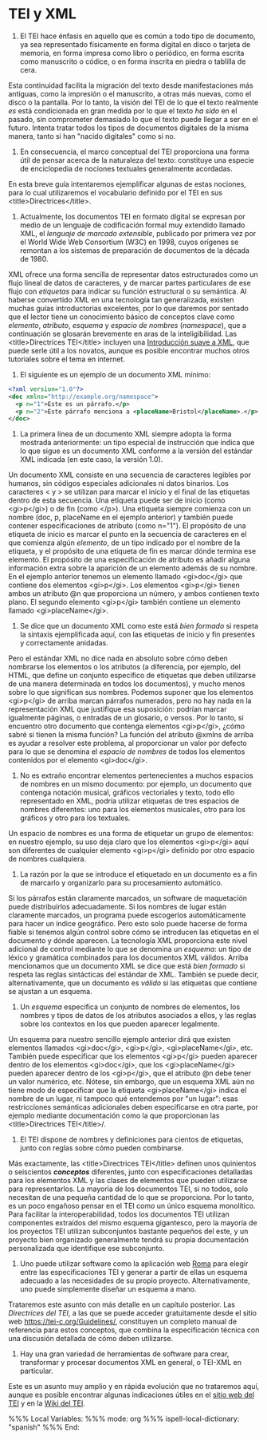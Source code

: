 # TEI y XML

1.  El TEI hace énfasis en aquello que es común a todo tipo de
    documento, ya sea representado físicamente en forma digital en disco
    o tarjeta de memoria, en forma impresa como libro o periódico, en
    forma escrita como manuscrito o códice, o en forma inscrita en
    piedra o tablilla de cera.

Esta continuidad facilita la migración del texto desde manifestaciones
más antiguas, como la impresión o el manuscrito, a otras más nuevas,
como el disco o la pantalla. Por lo tanto, la visión del TEI de lo que
el texto realmente *es* está condicionada en gran medida por lo que el
texto *ha sido* en el pasado, sin comprometer demasiado lo que el texto
puede llegar a ser en el futuro. Intenta tratar todos los tipos de
documentos digitales de la misma manera, tanto si han \"nacido
digitales\" como si no.

1.  En consecuencia, el marco conceptual del TEI proporciona una forma
    útil de pensar acerca de la naturaleza del texto: constituye una
    especie de enciclopedia de nociones textuales generalmente
    acordadas.

En esta breve guía intentaremos ejemplificar algunas de estas nociones,
para lo cual utilizaremos el vocabulario definido por el TEI en sus
\<title>Directrices\</title>.

1.  Actualmente, los documentos TEI en formato digital se expresan por
    medio de un lenguaje de codificación formal muy extendido llamado
    XML, el *lenguaje de marcado extensible*, publicado por primera vez
    por el World Wide Web Consortium (W3C) en 1998, cuyos orígenes se
    remontan a los sistemas de preparación de documentos de la década
    de 1980.

XML ofrece una forma sencilla de representar datos estructurados como un
flujo lineal de datos de caracteres, y de marcar partes particulares de
ese flujo con *etiquetas* para indicar su función estructural o su
semántica. Al haberse convertido XML en una tecnología tan generalizada,
existen muchas guías introductorias excelentes, por lo que daremos por
sentado que el lector tiene un conocimiento básico de conceptos clave
como *elemento*, *atributo*, *esquema* y *espacio de nombres*
(*namespace*), que a continuación se glosarán brevemente en aras de la
inteligibilidad. Las \<title>Directrices TEI\</title> incluyen una
[Introducción suave a
XML](https://tei-c.org/release/doc/tei-p5-doc/en/html/SG.html), que
puede serle útil a los novatos, aunque es posible encontrar muchos otros
tutoriales sobre el tema en internet.

1.  El siguiente es un ejemplo de un documento XML mínimo:

``` xml
<?xml version="1.0"?>
<doc xmlns="http://example.org/namespace">
  <p n="1">Este es un párrafo.</p>
  <p n="2">Este párrafo menciona a <placeName>Bristol</placeName>.</p>
</doc>
```

1.  La primera línea de un documento XML siempre adopta la forma
    mostrada anteriormente: un tipo especial de instrucción que indica
    que lo que sigue es un documento XML conforme a la versión del
    estándar XML indicada (en este caso, la versión 1.0).

Un documento XML consiste en una secuencia de caracteres legibles por
humanos, sin códigos especiales adicionales ni datos binarios. Los
caracteres \< y \> se utilizan para marcar el inicio y el final de las
etiquetas dentro de esta secuencia. Una etiqueta puede ser de inicio
(como \<gi>p\</gi>) o de fin (como \</p>). Una etiqueta siempre comienza
con un nombre (doc, p, placeName en el ejemplo anterior) y también puede
contener especificaciones de atributo (como n=\"1\"). El propósito de
una etiqueta de inicio es marcar el punto en la secuencia de caracteres
en el que comienza algún *elemento*, de un tipo indicado por el nombre
de la etiqueta, y el propósito de una etiqueta de fin es marcar dónde
termina ese elemento. El propósito de una especificación de atributo es
añadir alguna información extra sobre la aparición de un elemento además
de su nombre. En el ejemplo anterior tenemos un elemento llamado
\<gi>doc\</gi> que contiene dos elementos \<gi>p\</gi>. Los elementos
\<gi>p\</gi> tienen ambos un atributo @n que proporciona un número, y
ambos contienen texto plano. El segundo elemento \<gi>p\</gi> también
contiene un elemento llamado \<gi>placeName\</gi>.

1.  Se dice que un documento XML como este está *bien formado* si
    respeta la sintaxis ejemplificada aquí, con las etiquetas de inicio
    y fin presentes y correctamente anidadas.

Pero el estándar XML no dice nada en absoluto sobre cómo deben nombrarse
los elementos o los atributos (a diferencia, por ejemplo, del HTML, que
define un conjunto específico de etiquetas que deben utilizarse de una
manera determinada en todos los documentos), y mucho menos sobre lo que
significan sus nombres. Podemos suponer que los elementos \<gi>p\</gi>
de arriba marcan párrafos numerados, pero no hay nada en la
representación XML que justifique esa suposición: podrían marcar
igualmente páginas, o entradas de un glosario, o versos. Por lo tanto,
si encuentro otro documento que contenga elementos \<gi>p\</gi>, ¿cómo
sabré si tienen la misma función? La función del atributo @xmlns de
arriba es ayudar a resolver este problema, al proporcionar un valor por
defecto para lo que se denomina el *espacio de nombres* de todos los
elementos contenidos por el elemento \<gi>doc\</gi>.

1.  No es extraño encontrar elementos pertenecientes a muchos espacios
    de nombres en un mismo documento: por ejemplo, un documento que
    contenga notación musical, gráficos vectoriales y texto, todo ello
    representado en XML, podría utilizar etiquetas de tres espacios de
    nombres diferentes: uno para los elementos musicales, otro para los
    gráficos y otro para los textuales.

Un espacio de nombres es una forma de etiquetar un grupo de elementos:
en nuestro ejemplo, su uso deja claro que los elementos \<gi>p\</gi>
aquí son diferentes de cualquier elemento \<gi>p\</gi> definido por otro
espacio de nombres cualquiera.

1.  La razón por la que se introduce el etiquetado en un documento es a
    fin de marcarlo y organizarlo para su procesamiento automático.

Si los párrafos están claramente marcados, un software de maquetación
puede distribuirlos adecuadamente. Si los nombres de lugar están
claramente marcados, un programa puede escogerlos automáticamente para
hacer un índice geográfico. Pero esto solo puede hacerse de forma fiable
si tenemos algún control sobre cómo se introducen las etiquetas en el
documento y dónde aparecen. La tecnología XML proporciona este nivel
adicional de control mediante lo que se denomina un *esquema*: un tipo
de léxico y gramática combinados para los documentos XML válidos. Arriba
mencionamos que un documento XML se dice que está *bien formado* si
respeta las reglas sintácticas del estándar de XML. También se puede
decir, alternativamente, que un documento es *válido* si las etiquetas
que contiene se ajustan a un esquema.

1.  Un *esquema* especifica un conjunto de nombres de elementos, los
    nombres y tipos de datos de los atributos asociados a ellos, y las
    reglas sobre los contextos en los que pueden aparecer legalmente.

Un esquema para nuestro sencillo ejemplo anterior dirá que existen
elementos llamados \<gi>doc\</gi>, \<gi>p\</gi>, \<gi>placeName\</gi>,
etc. También puede especificar que los elementos \<gi>p\</gi> pueden
aparecer dentro de los elementos \<gi>doc\</gi>, que los
\<gi>placeName\</gi> pueden aparecer dentro de los \<gi>p\</gi>, que el
atributo @n debe tener un valor numérico, etc. Nótese, sin embargo, que
un esquema XML aún no tiene modo de especificar que la etiqueta
\<gi>placeName\</gi> indica el nombre de un lugar, ni tampoco qué
entendemos por \"un lugar\": esas restricciones semánticas adicionales
deben especificarse en otra parte, por ejemplo mediante documentación
como la que proporcionan las \<title>Directrices TEI\</title>/.

1.  El TEI dispone de nombres y definiciones para cientos de etiquetas,
    junto con reglas sobre cómo pueden combinarse.

Más exactamente, las \<title>Directrices TEI\</title> definen unos
quinientos o seiscientos ***conceptos*** diferentes, junto con
especificaciones detalladas para los elementos XML y las clases de
elementos que pueden utilizarse para representarlos. La mayoría de los
documentos TEI, si no todos, solo necesitan de una pequeña cantidad de
lo que se proporciona. Por lo tanto, es un poco engañoso pensar en el
TEI como un único esquema monolítico. Para facilitar la
interoperabilidad, todos los documentos TEI utilizan componentes
extraídos del mismo esquema gigantesco, pero la mayoría de los proyectos
TEI utilizan subconjuntos bastante pequeños del este, y un proyecto bien
organizado generalmente tendrá su propia documentación personalizada que
identifique ese subconjunto.

1.  Uno puede utilizar software como la aplicación web
    [Roma](http://www.tei-c.org/Roma/) para elegir entre las
    especificaciones TEI y generar a partir de ellas un esquema adecuado
    a las necesidades de su propio proyecto. Alternativamente, uno puede
    simplemente diseñar un esquema a mano.

Trataremos este asunto con más detalle en un capítulo posterior. Las
*Directrices del TEI*, a las que se puede acceder gratuitamente desde el
sitio web <https://tei-c.org/Guidelines/>, constituyen un completo
manual de referencia para estos conceptos, que combina la especificación
técnica con una discusión detallada de cómo deben utilizarse.

1.  Hay una gran variedad de herramientas de software para crear,
    transformar y procesar documentos XML en general, o TEI-XML en
    particular.

Este es un asunto muy amplio y en rápida evolución que no trataremos
aquí, aunque es posible encontrar algunas indicaciones útiles en el
[sitio web del TEI](https://tei-c.org/) y en la [Wiki del
TEI](https://wiki.tei-c.org/index.php/Category%3ATools).

%%% Local Variables: %%% mode: org %%% ispell-local-dictionary:
\"spanish\" %%% End:
